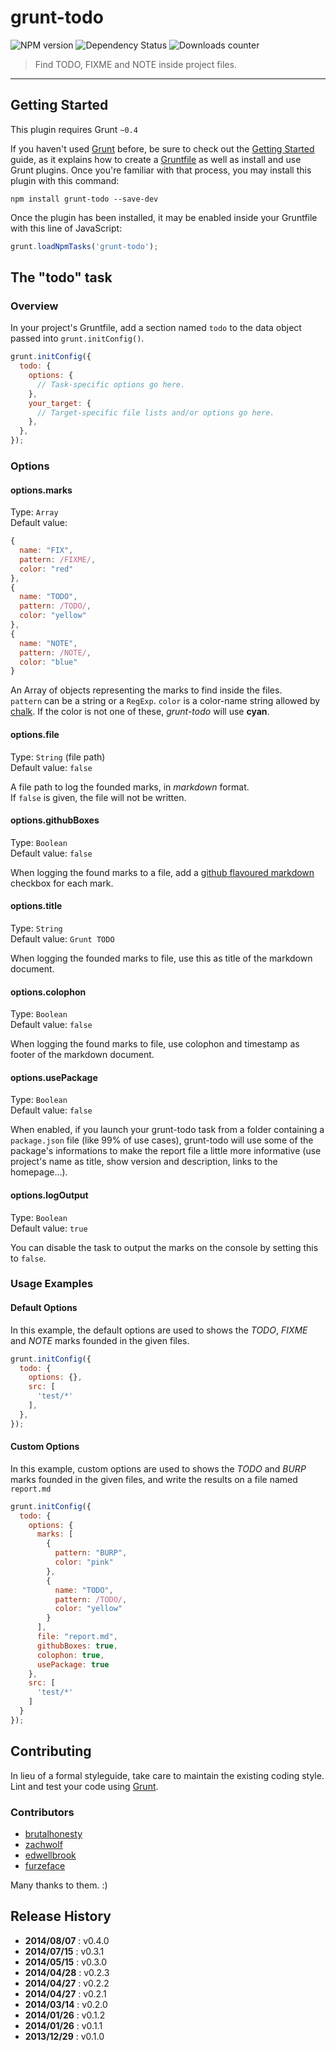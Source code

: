 # grunt-todo

![NPM version](http://img.shields.io/npm/v/grunt-todo.svg) ![Dependency Status](https://david-dm.org/leny/grunt-todo.svg) ![Downloads counter](http://img.shields.io/npm/dm/grunt-todo.svg)

> Find TODO, FIXME and NOTE inside project files.

* * *

## Getting Started

This plugin requires Grunt `~0.4`

If you haven't used [Grunt](http://gruntjs.com/) before, be sure to check out the [Getting Started](http://gruntjs.com/getting-started) guide, as it explains how to create a [Gruntfile](http://gruntjs.com/sample-gruntfile) as well as install and use Grunt plugins. Once you're familiar with that process, you may install this plugin with this command:

```shell
npm install grunt-todo --save-dev
```

Once the plugin has been installed, it may be enabled inside your Gruntfile with this line of JavaScript:

```js
grunt.loadNpmTasks('grunt-todo');
```

## The "todo" task

### Overview

In your project's Gruntfile, add a section named `todo` to the data object passed into `grunt.initConfig()`.

```js
grunt.initConfig({
  todo: {
    options: {
      // Task-specific options go here.
    },
    your_target: {
      // Target-specific file lists and/or options go here.
    },
  },
});
```

### Options

#### options.marks

Type: `Array`  
Default value: 
```js
{
  name: "FIX",
  pattern: /FIXME/,
  color: "red"
},
{
  name: "TODO",
  pattern: /TODO/,
  color: "yellow"
},
{
  name: "NOTE",
  pattern: /NOTE/,
  color: "blue"
}
```

An Array of objects representing the marks to find inside the files.  
`pattern` can be a string or a `RegExp`.
`color` is a color-name string allowed by [chalk](https://npmjs.org/package/chalk). If the color is not one of these, *grunt-todo* will use **cyan**.

#### options.file

Type: `String` (file path)  
Default value: `false`

A file path to log the founded marks, in *markdown* format.  
If `false` is given, the file will not be written.

#### options.githubBoxes

Type: `Boolean`  
Default value: `false`

When logging the found marks to a file, add a [github flavoured markdown](https://github.com/blog/1825-task-lists-in-all-markdown-documents) checkbox for each mark.

#### options.title

Type: `String`  
Default value: `Grunt TODO`

When logging the founded marks to file, use this as title of the markdown document.

#### options.colophon

Type: `Boolean`  
Default value: `false`

When logging the found marks to file, use colophon and timestamp as footer of the markdown document.

#### options.usePackage

Type: `Boolean`  
Default value: `false`

When enabled, if you launch your grunt-todo task from a folder containing a `package.json` file (like 99% of use cases), grunt-todo will use some of the package's informations to make the report file a little more informative (use project's name as title, show version and description, links to the homepage…).

#### options.logOutput

Type: `Boolean`  
Default value: `true`

You can disable the task to output the marks on the console by setting this to `false`.

### Usage Examples

#### Default Options

In this example, the default options are used to shows the *TODO*, *FIXME* and *NOTE* marks founded in the given files.

```js
grunt.initConfig({
  todo: {
    options: {},
    src: [
      'test/*'
    ],
  },
});
```

#### Custom Options

In this example, custom options are used to shows the *TODO* and *BURP* marks founded in the given files, and write the results on a file named `report.md`

```js
grunt.initConfig({
  todo: {
    options: {
      marks: [
        {
          pattern: "BURP",
          color: "pink"
        },
        {
          name: "TODO",
          pattern: /TODO/,
          color: "yellow"
        }
      ],
      file: "report.md",
      githubBoxes: true,
      colophon: true,
      usePackage: true
    },
    src: [
      'test/*'
    ]
  }
});
```

## Contributing

In lieu of a formal styleguide, take care to maintain the existing coding style.  
Lint and test your code using [Grunt](http://gruntjs.com/).

### Contributors

* [brutalhonesty](https://github.com/brutalhonesty)
* [zachwolf](https://github.com/zachwolf)
* [edwellbrook](https://github.com/edwellbrook)
* [furzeface](https://github.com/furzeface)

Many thanks to them. :)

## Release History

* **2014/08/07** : v0.4.0
* **2014/07/15** : v0.3.1
* **2014/05/15** : v0.3.0
* **2014/04/28** : v0.2.3
* **2014/04/27** : v0.2.2
* **2014/04/27** : v0.2.1
* **2014/03/14** : v0.2.0
* **2014/01/26** : v0.1.2
* **2014/01/26** : v0.1.1
* **2013/12/29** : v0.1.0
